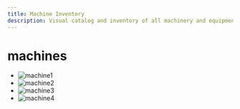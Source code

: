 ```yaml
---
title: Machine Inventory
description: Visual catalog and inventory of all machinery and equipment in the FabLab
---
```


# machines

- ![machine1](../../../assets/documontations/inventory/machine1.jpg)
- ![machine2](../../../assets/documontations/inventory/machine2.jpg)
- ![machine3](../../../assets/documontations/inventory/machine3.jpg)
- ![machine4](../../../assets/documontations/inventory/machine4.jpg)
